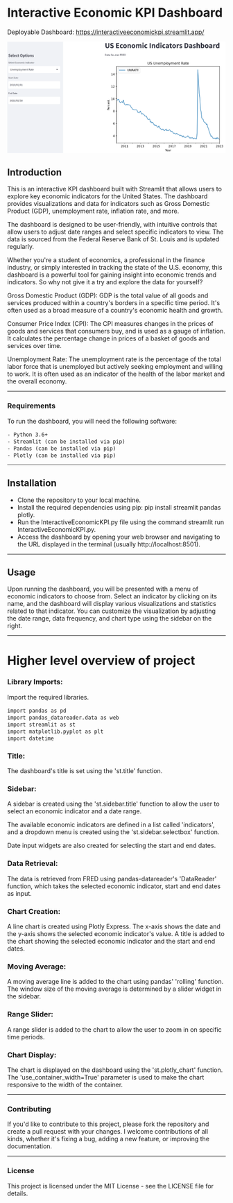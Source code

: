 # Interactive Economic KPI Dashboard

Deployable Dashboard: https://interactiveeconomickpi.streamlit.app/

![Dashboard](./Images/dashboard.png)

## Introduction

This is an interactive KPI dashboard built with Streamlit that allows users to explore key economic indicators for the United States. The dashboard provides visualizations and data for indicators such as Gross Domestic Product (GDP), unemployment rate, inflation rate, and more.

The dashboard is designed to be user-friendly, with intuitive controls that allow users to adjust date ranges and select specific indicators to view. The data is sourced from the Federal Reserve Bank of St. Louis and is updated regularly.

Whether you're a student of economics, a professional in the finance industry, or simply interested in tracking the state of the U.S. economy, this dashboard is a powerful tool for gaining insight into economic trends and indicators. So why not give it a try and explore the data for yourself?

Gross Domestic Product (GDP): GDP is the total value of all goods and services produced within a country's borders in a specific time period. It's often used as a broad measure of a country's economic health and growth.

Consumer Price Index (CPI): The CPI measures changes in the prices of goods and services that consumers buy, and is used as a gauge of inflation. It calculates the percentage change in prices of a basket of goods and services over time.

Unemployment Rate: The unemployment rate is the percentage of the total labor force that is unemployed but actively seeking employment and willing to work. It is often used as an indicator of the health of the labor market and the overall economy.

---

### Requirements
To run the dashboard, you will need the following software:

    - Python 3.6+
    - Streamlit (can be installed via pip)
    - Pandas (can be installed via pip)
    - Plotly (can be installed via pip)
    
---

## Installation
- Clone the repository to your local machine.
- Install the required dependencies using pip: pip install streamlit pandas plotly.
- Run the InteractiveEconomicKPI.py file using the command streamlit run InteractiveEconomicKPI.py.
- Access the dashboard by opening your web browser and navigating to the URL displayed in the terminal (usually http://localhost:8501).

---

## Usage
Upon running the dashboard, you will be presented with a menu of economic indicators to choose from. Select an indicator by clicking on its name, and the dashboard will display various visualizations and statistics related to that indicator. You can customize the visualization by adjusting the date range, data frequency, and chart type using the sidebar on the right.

---
# Higher level overview of project

### Library Imports: 
Import the required libraries.

    import pandas as pd
    import pandas_datareader.data as web
    import streamlit as st
    import matplotlib.pyplot as plt
    import datetime

### Title: 
The dashboard's title is set using the 'st.title' function.

### Sidebar: 
A sidebar is created using the 'st.sidebar.title' function to allow the user to select an economic indicator and a date range. 

The available economic indicators are defined in a list called 'indicators', and a dropdown menu is created using the 'st.sidebar.selectbox' function. 

Date input widgets are also created for selecting the start and end dates.

### Data Retrieval: 
The data is retrieved from FRED using pandas-datareader's 'DataReader' function, which takes the selected economic indicator, start and end dates as input.

### Chart Creation: 
A line chart is created using Plotly Express. The x-axis shows the date and the y-axis shows the selected economic indicator's value. A title is added to the chart showing the selected economic indicator and the start and end dates.

### Moving Average: 
A moving average line is added to the chart using pandas' 'rolling' function. The window size of the moving average is determined by a slider widget in the sidebar.

### Range Slider: 
A range slider is added to the chart to allow the user to zoom in on specific time periods.

### Chart Display: 
The chart is displayed on the dashboard using the 'st.plotly_chart' function. The 'use_container_width=True' parameter is used to make the chart responsive to the width of the container.

---

### Contributing
If you'd like to contribute to this project, please fork the repository and create a pull request with your changes. I welcome contributions of all kinds, whether it's fixing a bug, adding a new feature, or improving the documentation.

---

### License
This project is licensed under the MIT License - see the LICENSE file for details.
